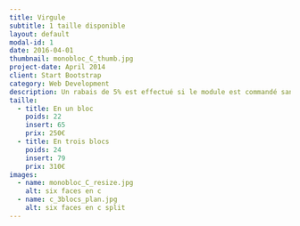 ```yaml
---
title: Virgule
subtitle: 1 taille disponible
layout: default
modal-id: 1
date: 2016-04-01
thumbnail: monobloc_C_thumb.jpg
project-date: April 2014
client: Start Bootstrap
category: Web Development
description: Un rabais de 5% est effectué si le module est commandé sans inserts.
taille:
  - title: En un bloc
    poids: 22
    insert: 65
    prix: 250€
  - title: En trois blocs
    poids: 24
    insert: 79
    prix: 310€
images:
  - name: monobloc_C_resize.jpg
    alt: six faces en c
  - name: c_3blocs_plan.jpg
    alt: six faces en c split
---
```

